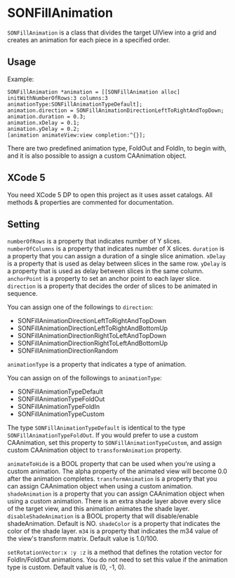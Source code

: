 SONFillAnimation
================

`SONFillAnimation` is a class that divides the target UIView into a grid and creates an animation for each piece in a specified order.


Usage
----------------

Example:

    SONFillAnimation *animation = [[SONFillAnimation alloc] initWithNumberOfRows:3 columns:3 animationType:SONFillAnimationTypeDefault];
    animation.direction = SONFillAnimationDirectionLeftToRightAndTopDown;
    animation.duration = 0.3;
    animation.xDelay = 0.1;
    animation.yDelay = 0.2;
    [animation animateView:view completion:^{}];
  
There are two predefined animation type, FoldOut and FoldIn, to begin with, and it is also possible to assign a custom CAAnimation object.


XCode 5
----------------

You need XCode 5 DP to open this project as it uses asset catalogs.
All methods & properties are commented for documentation.


Setting
----------------

`numberOfRows` is a property that indicates number of Y slices.
`numberOfColumns` is a property that indicates number of X slices.
`duration` is a property that you can assign a duration of a single slice animation.
`xDelay` is a property that is used as delay between slices in the same row.
`yDelay` is a property that is used as delay between slices in the same column.
`anchorPoint` is a property to set an anchor point to each layer slice.
`direction` is a property that decides the order of slices to be animated in sequence.

You can assign one of the followings to `direction`:
- SONFillAnimationDirectionLeftToRightAndTopDown
- SONFillAnimationDirectionLeftToRightAndBottomUp
- SONFillAnimationDirectionRightToLeftAndTopDown
- SONFillAnimationDirectionRightToLeftAndBottomUp
- SONFillAnimationDirectionRandom

`animationType` is a property that indicates a type of animation.

You can assign on of the followings to `animationType`:
- SONFillAnimationTypeDefault
- SONFillAnimationTypeFoldOut
- SONFillAnimationTypeFoldIn
- SONFillAnimationTypeCustom

The type `SONFillAnimationTypeDefault` is identical to the type `SONFillAnimationTypeFoldOut`.
If you would prefer to use a custom CAAnimation, set this property to `SONFillAnimationTypeCustom`, and assign custom CAAnimation object to `transformAnimation` property.

`animateToHide` is a BOOL property that can be used when you're using a custom animation. The alpha property of the animated view will become 0.0 after the animation completes.
`transformAnimation` is a property that you can assign CAAnimation object when using a custom animation.
`shadeAnimation` is a property that you can assign CAAnimation object when using a custom animation. There is an extra shade layer above every slice of the target view, and this animation animates the shade layer.
`disableShadeAnimation` is a BOOL property that will disable/enable shadeAnimation. Default is NO.
`shadeColor` is a property that indicates the color of the shade layer.
`m34` is a property that indicates the m34 value of the view's transform matrix. Default value is 1.0/100.

`setRotationVector:x :y :z` is a method that defines the rotation vector for FoldIn/FoldOut animations. You do not need to set this value if the animation type is custom. Default value is (0, -1, 0).

